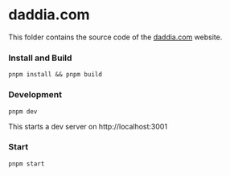 # daddia.com

This folder contains the source code of the [daddia.com](https://daddia.com) website.

### Install and Build

```
pnpm install && pnpm build
```

### Development

```
pnpm dev
```

This starts a dev server on http://localhost:3001

### Start

```
pnpm start
```
